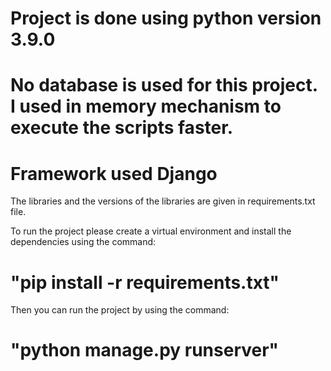 # Project is done using python version 3.9.0

# No database is used for this project. I used in memory mechanism to execute the scripts faster.

# Framework used Django

The libraries and the versions of the libraries are given in requirements.txt file.

To run the project please create a virtual environment and install the dependencies using the command:
 # "pip install -r requirements.txt"
  
Then you can run the project by using the command:
 # "python manage.py runserver"
